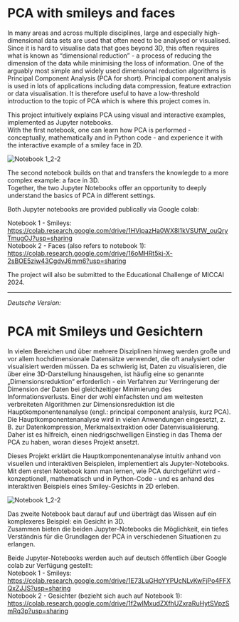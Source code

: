 # PCA with smileys and faces

In many areas and across multiple disciplines, large and especially high-dimensional data sets are used that often need to be analysed or visualised. Since it is hard to visualise data that goes beyond 3D, this often requires what is known as “dimensional reduction” - a process of reducing the dimension of the data while minimising the loss of information. One of the arguably most simple and widely used dimensional reduction algorithms is Principal Component Analysis (PCA for short).
Principal component analysis is used in lots of applications including data compression, feature extraction or data visualisation. 
It is therefore useful to have a low-threshold introduction to the topic of PCA which is where this project comes in.

This project intuitively explains PCA using visual and interactive examples, implemented as Jupyter notebooks. \
With the first notebook, one can learn how PCA is performed - conceptually, mathematically and in Python code - and experience it with the interactive example of a smiley face in 2D. 

![Notebook 1_2-2](https://github.com/user-attachments/assets/d0bef5f3-fa62-46a8-8666-bb47996c1eff)

The second notebook builds on that and transfers the knowlegde to a more complex example: a face in 3D. \
Together, the two Jupyter Notebooks offer an opportunity to deeply understand the basics of PCA in different settings. 

Both Jupyter notebooks are provided publically via Google colab:

Notebook 1 - Smileys: \
https://colab.research.google.com/drive/1HVipazHa0WX8I1kVSUfW_ouQryTmugOJ?usp=sharing
\
Notebook 2 - Faces (also refers to notebook 1): \
https://colab.research.google.com/drive/16oMHRt5kj-X-2sBOE5ziw43CgdvJ6mm6?usp=sharing


The project will also be submitted to the Educational Challenge of MICCAI 2024. 


---

_Deutsche Version:_

# PCA mit Smileys und Gesichtern

In vielen Bereichen und über mehrere Disziplinen hinweg werden große und vor allem hochdimensionale Datensätze verwendet, die oft analysiert oder visualisiert werden müssen. Da es schwierig ist, Daten zu visualisieren, die über eine 3D-Darstellung hinausgehen, ist häufig eine so genannte „Dimensionsreduktion“ erforderlich - ein Verfahren zur Verringerung der Dimension der Daten bei gleichzeitiger Minimierung des Informationsverlusts. Einer der wohl einfachsten und am weitesten verbreiteten Algorithmen zur Dimensionsreduktion ist die Hauptkomponentenanalyse (engl.: principal component analysis, kurz PCA).
Die Hauptkomponentenanalyse wird in vielen Anwendungen eingesetzt, z. B. zur Datenkompression, Merkmalsextraktion oder Datenvisualisierung. 
Daher ist es hilfreich, einen niedrigschwelligen Einstieg in das Thema der PCA zu haben, woran dieses Projekt ansetzt.

Dieses Projekt erklärt die Hauptkomponentenanalyse intuitiv anhand von visuellen und interaktiven Beispielen, implementiert als Jupyter-Notebooks. \
Mit dem ersten Notebook kann man lernen, wie PCA durchgeführt wird - konzeptionell, mathematisch und in Python-Code - und es anhand des interaktiven Beispiels eines Smiley-Gesichts in 2D erleben. 

![Notebook 1_2-2](https://github.com/user-attachments/assets/d0bef5f3-fa62-46a8-8666-bb47996c1eff)

Das zweite Notebook baut darauf auf und überträgt das Wissen auf ein komplexeres Beispiel: ein Gesicht in 3D. \
Zusammen bieten die beiden Jupyter-Notebooks die Möglichkeit, ein tiefes Verständnis für die Grundlagen der PCA in verschiedenen Situationen zu erlangen. 

Beide Jupyter-Notebooks werden auch auf deutsch öffentlich über Google colab zur Verfügung gestellt: \
Notebook 1 - Smileys: \
https://colab.research.google.com/drive/1E73LuGHpYYPUcNLvKwFjPo4FFXQxZJJS?usp=sharing 
\
Notebook 2 - Gesichter (bezieht sich auch auf Notebook 1): \
https://colab.research.google.com/drive/1f2wIMxudZXfhUZxraRuHytSVpzSmRq3p?usp=sharing

